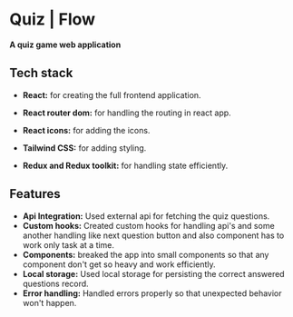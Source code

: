 # Quiz | Flow

**A quiz game web application**

## Tech stack

- **React:** for creating the full frontend application.
- **React router dom:** for handling the routing in react app.

- **React icons:** for adding the icons.
- **Tailwind CSS:** for adding styling.

- **Redux and Redux toolkit:** for handling state efficiently.

## Features

- **Api Integration:** Used external api for fetching the quiz questions.
- **Custom hooks:** Created custom hooks for handling api's and some another handling like next question button and also component has to work only task at a time.
- **Components:** breaked the app into small components so that any component don't get so heavy and work efficiently.
- **Local storage:** Used local storage for persisting the correct answered questions record.
- **Error handling:** Handled errors properly so that unexpected behavior won't happen.
